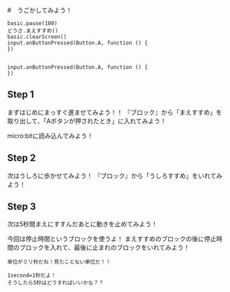 #　うごかしてみよう！


```ghost
basic.pause(100)
どうさ.まえすすめ()
basic.clearScreen()
input.onButtonPressed(Button.A, function () {
})


```

```template
input.onButtonPressed(Button.A, function () {
})
```


## Step 1
まずはじめにまっすぐ進ませてみよう！！
『ブロック』から「まえすすめ」を取り出して、「Aボタンが押されたとき」に入れてみよう！

micro:bitに読み込んでみよう！



## Step 2

次はうしろに歩かせてみよう！
『ブロック』から「うしろすすめ」をいれてみよう！
 


## Step 3

次は5秒間まえにすすんだあとに動きを止めてみよう！

今回は停止時間というブロックを使うよ！
まえすすめのブロックの後に停止時間のブロックを入れて、最後に止まれのブロックをいれてみよう！

```utorialhint
単位がミリ秒だね！見たことない単位だ！！

1second=1秒だよ！
そうしたら5秒はどうすればいいかな？？
```